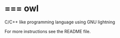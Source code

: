 ===
owl
===

C/C++ like programming language using GNU lightning

For more instructions see the README file.
